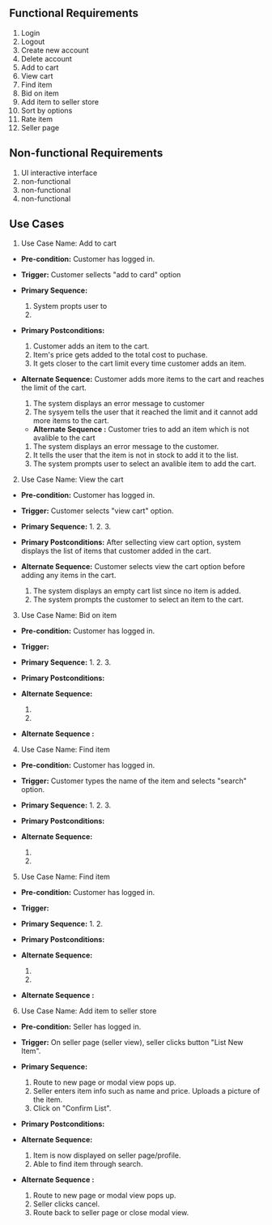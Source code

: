 ## Functional Requirements
1. Login
2. Logout
3. Create new account 
4. Delete account
5. Add to cart
6. View cart
7. Find item
8. Bid on item 
9. Add item to seller store
10. Sort by options
11. Rate item
12. Seller page

## Non-functional Requirements
1. UI interactive interface
2. non-functional
3. non-functional
4. non-functional

## Use Cases
1. Use Case Name:  Add to cart
- **Pre-condition:** <can be a list or short description> Customer has logged in.
- **Trigger:** <can be a list or short description> Customer sellects "add to card" option
- **Primary Sequence:**
  1. System propts user to
  2.
  
- **Primary Postconditions:** <can be a list or short description> 
  1. Customer adds an item to the cart.
  2. Item's price gets added to the total cost to puchase.
  3. It gets closer to the cart limit every time customer adds an item.
- **Alternate Sequence:** <you can have more than one alternate sequence to 
describe multiple issues that may arise>  Customer adds more items to the cart and reaches the limit of the cart.
  
  1. The system displays an error message to customer
  2. The sysyem tells the user that it reached the limit and it cannot add more items to the cart.

  - **Alternate Sequence <optional>:** <you can have more than one alternate sequence
to describe multiple issues that may arise> Customer tries to add an item which is not avalible to the cart
  
  1. The system displays an error message to the customer.
  2. It tells the user that the item is not in stock to add it to the list.
  3. The system prompts user to select an avalible item to add the cart.

  
2. Use Case Name:  View the cart
- **Pre-condition:** <can be a list or short description> Customer has logged in.
- **Trigger:** <can be a list or short description> Customer selects "view cart" option.
- **Primary Sequence:**
  1.
  2.
  3. 
  
- **Primary Postconditions:** <can be a list or short description> After sellecting view cart option, system displays the list of items that customer added in the cart.
- **Alternate Sequence:** <you can have more than one alternate sequence to 
describe multiple issues that may arise>  Customer selects view the cart option before adding any items in the cart.
  
  1. The system displays an empty cart list since no item is added.
  2. The system prompts the customer to select an item to the cart.
  
  
  
3. Use Case Name:  Bid on item
- **Pre-condition:** <can be a list or short description> Customer has logged in.
- **Trigger:** <can be a list or short description> 
- **Primary Sequence:**
  1.
  2.
  3. 
  
  
- **Primary Postconditions:** <can be a list or short description> 
- **Alternate Sequence:** <you can have more than one alternate sequence to 
describe multiple issues that may arise>
  
  1. 
  2. 
  
- **Alternate Sequence <optional>:** <you can have more than one alternate sequence
to describe multiple issues that may arise>
  
4. Use Case Name:  Find item
- **Pre-condition:** <can be a list or short description> Customer has logged in.
- **Trigger:** <can be a list or short description> Customer types the name of the item and selects "search" option.
- **Primary Sequence:**
  1.
  2.
  3. 
 
  
- **Primary Postconditions:** <can be a list or short description> 
- **Alternate Sequence:** <you can have more than one alternate sequence to 
describe multiple issues that may arise>
  
  1. 
  2. 
  

  
5. Use Case Name:  Find item
- **Pre-condition:** <can be a list or short description> Customer has logged in.
- **Trigger:** <can be a list or short description> 
- **Primary Sequence:**
  1.
  2.
  
  
- **Primary Postconditions:** <can be a list or short description> 
- **Alternate Sequence:** <you can have more than one alternate sequence to 
describe multiple issues that may arise>
  
  1. 
  2. 
  
- **Alternate Sequence <optional>:** <you can have more than one alternate sequence
to describe multiple issues that may arise>
  
6. Use Case Name: Add item to seller store 
- **Pre-condition:** <can be a list or short description> Seller has logged in.
- **Trigger:** <can be a list or short description> On seller page (seller view), seller clicks button "List New Item".
- **Primary Sequence:**
  1. Route to new page or modal view pops up.
  2. Seller enters item info such as name and price. Uploads a picture of the item.
  3. Click on "Confirm List". 
  
- **Primary Postconditions:** <can be a list or short description> 
- **Alternate Sequence:** <you can have more than one alternate sequence to 
describe multiple issues that may arise>
  
  1. Item is now displayed on seller page/profile.
  2. Able to find item through search.
- **Alternate Sequence <optional>:** <you can have more than one alternate sequence
to describe multiple issues that may arise>
  1. Route to new page or modal view pops up.
  2. Seller clicks cancel.
  3. Route back to seller page or close modal view.
  
